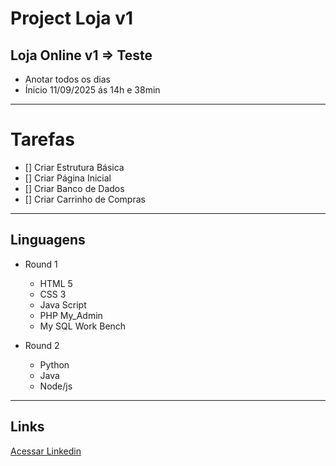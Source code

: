 # Project Loja v1 #

Loja Online v1 => Teste
---

- Anotar todos os dias
- Ínicio 11/09/2025 ás 14h e 38min

***
# Tarefas #
- [] Criar Estrutura Básica
- [] Criar Página Inicial
- [] Criar Banco de Dados
- [] Criar Carrinho de Compras

***
## Linguagens ##
- Round 1
    - HTML 5
    - CSS 3
    - Java Script
    - PHP My_Admin
    - My SQL Work Bench

- Round 2
    - Python
    - Java
    - Node/js

***
## Links ##
[Acessar Linkedin](https://www.linkedin.com/in/joseph-vt-98460a35a/)